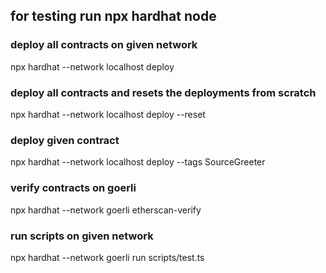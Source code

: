 ## for testing run npx hardhat node

### deploy all contracts on given network

npx hardhat --network localhost deploy

### deploy all contracts and resets the deployments from scratch

npx hardhat --network localhost deploy --reset

### deploy given contract

npx hardhat --network localhost deploy --tags SourceGreeter

### verify contracts on goerli

npx hardhat --network goerli etherscan-verify

### run scripts on given network

npx hardhat --network goerli run scripts/test.ts
